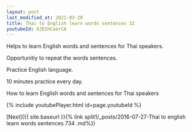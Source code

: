 ```yaml
---
layout: post
last_modified_at: 2021-03-29
title: Thai to English learn words sentences 32 
youtubeId: 8JEShCaerCA
---
```

 
 
Helps to learn English words and sentences for Thai speakers.

Opportunitiy to repeat the words sentences. 

Practice English language. 
 
10 minutes practice every day. 
 
How to learn English words and sentences for Thai speakers 
 
{% include youtubePlayer.html id=page.youtubeId %}
 
 
[Next]({{ site.baseurl }}{% link  split1/_posts/2016-07-27-Thai to english learn words sentences 734 .md%})
 

